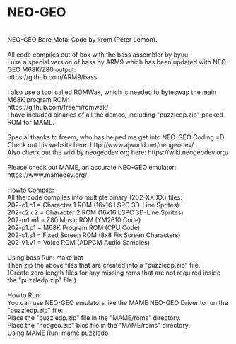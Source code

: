NEO-GEO
=======
<br />
NEO-GEO Bare Metal Code by krom (Peter Lemon).<br />
<br />
All code compiles out of box with the bass assembler by byuu.<br />
I use a special version of bass by ARM9 which has been updated with NEO-GEO M68K/Z80 output:<br />
https://github.com/ARM9/bass<br />
<br />
I also use a tool called ROMWak, which is needed to byteswap the main M68K program ROM:<br />
https://github.com/freem/romwak/<br />
I have included binaries of all the demos, including "puzzledp.zip" packed ROM for MAME.<br />
<br />
Special thanks to freem, who has helped me get into NEO-GEO Coding =D<br />
Check out his website here: http://www.ajworld.net/neogeodev/<br />
Also check out the wiki by neogeodev.org here: https://wiki.neogeodev.org/<br />
<br />
Please check out MAME, an accurate NEO-GEO emulator:<br />
https://www.mamedev.org/<br />
<br />
Howto Compile:<br />
All the code compiles into multiple binary (202-XX.XX) files:<br />
202-c1.c1 = Character 1 ROM (16x16 LSPC 3D-Line Sprites)<br />
202-c2.c2 = Character 2 ROM (16x16 LSPC 3D-Line Sprites)<br />
202-m1.m1 = Z80 Music ROM (YM2610 Code)<br />
202-p1.p1 = M68K Program ROM (CPU Code)<br />
202-s1.s1 = Fixed Screen ROM (8x8 Fix Screen Characters)<br />
202-v1.v1 = Voice ROM (ADPCM Audio Samples)<br />
<br />
Using bass Run: make.bat<br />
Then zip the above files that are created into a "puzzledp.zip" file.<br />
(Create zero length files for any missing roms that are not required inside the "puzzledp.zip" file.)<br />
<br />
Howto Run:<br />
You can use NEO-GEO emulators like the MAME NEO-GEO Driver to run the "puzzledp.zip" file:<br />
Place the "puzzledp.zip" file in the "MAME/roms" directory.<br />
Place the "neogeo.zip" bios file in the "MAME/roms" directory.<br />
Using MAME Run: mame puzzledp
